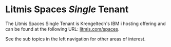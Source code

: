 # Litmis Spaces _Single_ Tenant

The Litmis Spaces Single Tenant is Krengeltech's IBM i hosting offering and can be found at the following URL: [litmis.com/spaces](https://litmis.com/spaces).

See the sub topics in the left navigation for other areas of interest.

